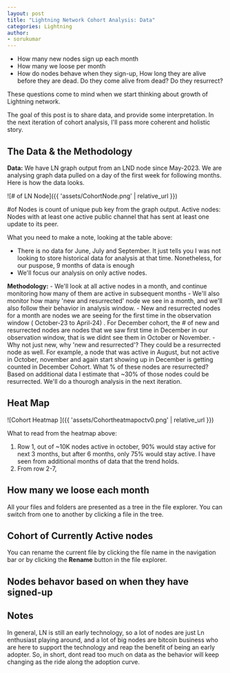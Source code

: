 ```yaml
---
layout: post
title: "Lightning Network Cohort Analysis: Data"
categories: Lightning
author:
- sorukumar
---
```


 - How many new nodes sign up each month
 - How many we loose per month
 - How do nodes behave when they sign-up, How long they are alive before they are dead. Do they come alive from dead? Do they resurrect?

These questions come to mind when we start thinking about growth of Lightning network. 

The goal of this post is to share data, and provide some interpretation. In the next iteration of cohort analysis, I'll pass more coherent and holistic story.


## The Data & the Methodology

**Data:**
We have LN graph output from an LND node since May-2023. We are analysing graph data pulled on a day of the first week for following months. Here is how the data looks.

![# of LN Node]({{ 'assets/CohortNode.png' | relative_url }})

#of Nodes is count of unique pub key from the graph output. 
Active nodes: Nodes with at least one active public channel that has sent at least one update to its peer.

What you need to make a note, looking at the table above:

 - There is no data for June, July and September. It just tells you I was not looking to store historical data for analysis at that time. Nonetheless, for our puspose, 9 months of data is enough
 - We'll focus our analysis on only active nodes.

**Methodology:** 
	 - We'll look at all active nodes in a month, and continue monitoring how many of 	them are active in subsequent months
	 - We'll also monitor how many 'new and resurrected' node we see in a month, and we'll also follow their behavior in analysis window.
	 - New and resurrected nodes for a month are nodes we are seeing for the first time in the observation window ( October-23  to April-24) . For December cohort,  the # of new and resurrected nodes are nodes that we saw first time in December in our observation window, that is we didnt see them in October or November.
	 - Why not just new, why 'new and resurrected'? They could be a resurrected node as well. For example, a node that was active in August, but not active in October, november and again start showing up in December is getting counted in December Cohort. What % of these nodes are resurrected? Based on additional data I estimate that ~30% of those nodes could be resurrected. We'll do a thourogh analysis in the next iteration.

## Heat Map

![Cohort Heatmap ]({{ 'assets/Cohortheatmapoctv0.png' | relative_url }})

What to read from the heatmap above:

 1. Row 1, out of ~10K nodes active in october, 90% would stay active for next 3 months, but after 6 months, only 75% would stay active. I have seen from additional months of data that the trend holds.
 2. From row 2-7, 

## How many we loose each month

All your files and folders are presented as a tree in the file explorer. You can switch from one to another by clicking a file in the tree.

## Cohort of Currently Active nodes

You can rename the current file by clicking the file name in the navigation bar or by clicking the **Rename** button in the file explorer.

## Nodes behavor based on when they have signed-up



## Notes

In general, LN is still an early technology, so a lot of nodes are just Ln enthusiast playing around, and a lot of big nodes are bitcoin business who are here to support the technology  and reap the benefit of being an early adopter. So, in short, dont read too much on data as the behavior will keep changing as the ride along the adoption curve.




<!--stackedit_data:
eyJoaXN0b3J5IjpbNzQ3NjU2MjAyLC04ODMxOTUzMiwtMTE5NT
YwNzA1MiwzODQ3NDk3NzRdfQ==
-->